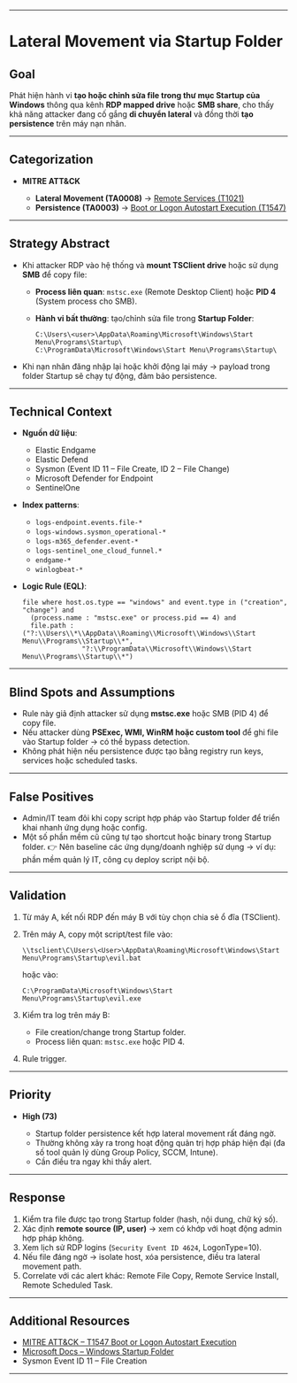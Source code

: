 

---

# Lateral Movement via Startup Folder

## Goal

Phát hiện hành vi **tạo hoặc chỉnh sửa file trong thư mục Startup của Windows** thông qua kênh **RDP mapped drive** hoặc **SMB share**, cho thấy khả năng attacker đang cố gắng **di chuyển lateral** và đồng thời **tạo persistence** trên máy nạn nhân.

---

## Categorization

* **MITRE ATT\&CK**

  * **Lateral Movement (TA0008)** → [Remote Services (T1021)](https://attack.mitre.org/techniques/T1021/)
  * **Persistence (TA0003)** → [Boot or Logon Autostart Execution (T1547)](https://attack.mitre.org/techniques/T1547/)

---

## Strategy Abstract

* Khi attacker RDP vào hệ thống và **mount TSClient drive** hoặc sử dụng **SMB** để copy file:

  * **Process liên quan**: `mstsc.exe` (Remote Desktop Client) hoặc **PID 4** (System process cho SMB).
  * **Hành vi bất thường**: tạo/chỉnh sửa file trong **Startup Folder**:

    ```
    C:\Users\<user>\AppData\Roaming\Microsoft\Windows\Start Menu\Programs\Startup\
    C:\ProgramData\Microsoft\Windows\Start Menu\Programs\Startup\
    ```
* Khi nạn nhân đăng nhập lại hoặc khởi động lại máy → payload trong folder Startup sẽ chạy tự động, đảm bảo persistence.

---

## Technical Context

* **Nguồn dữ liệu**:

  * Elastic Endgame
  * Elastic Defend
  * Sysmon (Event ID 11 – File Create, ID 2 – File Change)
  * Microsoft Defender for Endpoint
  * SentinelOne

* **Index patterns**:

  * `logs-endpoint.events.file-*`
  * `logs-windows.sysmon_operational-*`
  * `logs-m365_defender.event-*`
  * `logs-sentinel_one_cloud_funnel.*`
  * `endgame-*`
  * `winlogbeat-*`

* **Logic Rule (EQL)**:

  ```eql
  file where host.os.type == "windows" and event.type in ("creation", "change") and
    (process.name : "mstsc.exe" or process.pid == 4) and
    file.path : ("?:\\Users\\*\\AppData\\Roaming\\Microsoft\\Windows\\Start Menu\\Programs\\Startup\\*",
                 "?:\\ProgramData\\Microsoft\\Windows\\Start Menu\\Programs\\Startup\\*")
  ```

---

## Blind Spots and Assumptions

* Rule này giả định attacker sử dụng **mstsc.exe** hoặc SMB (PID 4) để copy file.
* Nếu attacker dùng **PSExec, WMI, WinRM hoặc custom tool** để ghi file vào Startup folder → có thể bypass detection.
* Không phát hiện nếu persistence được tạo bằng registry run keys, services hoặc scheduled tasks.

---

## False Positives

* Admin/IT team đôi khi copy script hợp pháp vào Startup folder để triển khai nhanh ứng dụng hoặc config.
* Một số phần mềm cũ cũng tự tạo shortcut hoặc binary trong Startup folder.
  👉 Nên baseline các ứng dụng/doanh nghiệp sử dụng → ví dụ: phần mềm quản lý IT, công cụ deploy script nội bộ.

---

## Validation

1. Từ máy A, kết nối RDP đến máy B với tùy chọn chia sẻ ổ đĩa (TSClient).
2. Trên máy A, copy một script/test file vào:

   ```
   \\tsclient\C\Users\<User>\AppData\Roaming\Microsoft\Windows\Start Menu\Programs\Startup\evil.bat
   ```

   hoặc vào:

   ```
   C:\ProgramData\Microsoft\Windows\Start Menu\Programs\Startup\evil.exe
   ```
3. Kiểm tra log trên máy B:

   * File creation/change trong Startup folder.
   * Process liên quan: `mstsc.exe` hoặc PID 4.
4. Rule trigger.

---

## Priority

* **High (73)**

  * Startup folder persistence kết hợp lateral movement rất đáng ngờ.
  * Thường không xảy ra trong hoạt động quản trị hợp pháp hiện đại (đa số tool quản lý dùng Group Policy, SCCM, Intune).
  * Cần điều tra ngay khi thấy alert.

---

## Response

1. Kiểm tra file được tạo trong Startup folder (hash, nội dung, chữ ký số).
2. Xác định **remote source (IP, user)** → xem có khớp với hoạt động admin hợp pháp không.
3. Xem lịch sử RDP logins (`Security Event ID 4624`, LogonType=10).
4. Nếu file đáng ngờ → isolate host, xóa persistence, điều tra lateral movement path.
5. Correlate với các alert khác: Remote File Copy, Remote Service Install, Remote Scheduled Task.

---

## Additional Resources

* [MITRE ATT\&CK – T1547 Boot or Logon Autostart Execution](https://attack.mitre.org/techniques/T1547/)
* [Microsoft Docs – Windows Startup Folder](https://learn.microsoft.com/en-us/windows/deployment/windows-10-startup-settings)
* Sysmon Event ID 11 – File Creation

---

